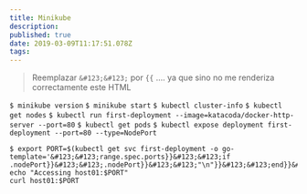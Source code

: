 ```yaml
---
title: Minikube
description: 
published: true
date: 2019-03-09T11:17:51.078Z
tags: 
---
```


> Reemplazar `&#123;&#123;` por `{{` .... ya que sino no me renderiza correctamente este HTML

`$ minikube version`
`$ minikube start`
`$ kubectl cluster-info`
`$ kubectl get nodes`
`$ kubectl run first-deployment --image=katacoda/docker-http-server --port=80`
`$ kubectl get pods`
`$ kubectl expose deployment first-deployment --port=80 --type=NodePort`
```
$ export PORT=$(kubectl get svc first-deployment -o go-template='&#123;&#123;range.spec.ports}}&#123;&#123;if .nodePort}}&#123;&#123;.nodePort}}&#123;&#123;"\n"}}&#123;&#123;end}}&#123;&#123;end}}')
echo "Accessing host01:$PORT"
curl host01:$PORT
```